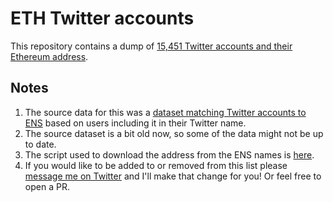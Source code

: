 # ETH Twitter accounts

This repository contains a dump of [15,451 Twitter accounts and their Ethereum address](https://github.com/chase-manning/eth-twitter-accounts/blob/main/eth-twitter.csv).

## Notes

1. The source data for this was a [dataset matching Twitter accounts to ENS](https://github.com/ultrasoundmoney/ens_twitter_accounts) based on users including it in their Twitter name.
2. The source dataset is a bit old now, so some of the data might not be up to date.
3. The script used to download the address from the ENS names is [here](https://github.com/chase-manning/eth-twitter-accounts/blob/main/script/index.js).
4. If you would like to be added to or removed from this list please [message me on Twitter](https://twitter.com/chase_manning_) and I'll make that change for you! Or feel free to open a PR.

